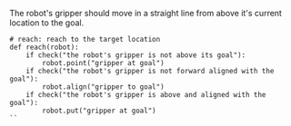 

The robot's gripper should move in a straight line from above it's current location to the goal.

```
# reach: reach to the target location
def reach(robot):
    if check("the robot's gripper is not above its goal"):
        robot.point("gripper at goal")
    if check("the robot's gripper is not forward aligned with the goal"):
        robot.align("gripper to goal")
    if check("the robot's gripper is above and aligned with the goal"):
        robot.put("gripper at goal")
``